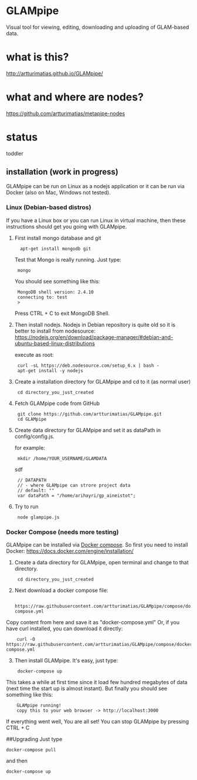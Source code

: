 # GLAMpipe
Visual tool for viewing, editing, downloading and uploading of GLAM-based data. 


# what is this?
http://artturimatias.github.io/GLAMpipe/

# what and where are nodes?
https://github.com/artturimatias/metapipe-nodes

# status
toddler


## installation (work in progress)

GLAMpipe can be run on Linux as a nodejs application or it can be run via Docker (also on Mac, Windows not tested).

### Linux (Debian-based distros)

If you have a Linux box or you can run Linux in virtual machine, then these instructions should get you going with GLAMpipe.

1. First install mongo database and git

         apt-get install mongodb git
         
    Test that Mongo is really running. Just type:
    
        mongo
    You should see something like this:
    
        MongoDB shell version: 2.4.10
        connecting to: test
        > 

     Press CTRL + C to exit MongoDB Shell.


2. Then install nodejs. Nodejs in Debian repository is quite old so it is better to install from nodesource: https://nodejs.org/en/download/package-manager/#debian-and-ubuntu-based-linux-distributions

    execute as root:

        curl -sL https://deb.nodesource.com/setup_6.x | bash -
        apt-get install -y nodejs


3. Create a installation directory for GLAMpipe and cd to it (as normal user)

        cd directory_you_just_created

4. Fetch GLAMpipe code from GitHub

        git clone https://github.com/artturimatias/GLAMpipe.git
        cd GLAMpipe

5. Create data directory for GLAMpipe and set it as dataPath in config/config.js.

    for example:

        mkdir /home/YOUR_USERNAME/GLAMDATA 
    sdf

        // DATAPATH
        // - where GLAMpipe can strore project data
        // default: ""
        var dataPath = "/home/arihayri/gp_aineistot";

6. Try to run

        node glampipe.js



### Docker Compose (needs more testing)

GLAMpipe can be installed via [Docker compose](https://docs.docker.com/compose/). So first you need to install Docker:
https://docs.docker.com/engine/installation/

1. Create a data directory for GLAMpipe, open terminal and change to that directory.

	    cd directory_you_just_created


2. Next download a docker compose file:


	    https://raw.githubusercontent.com/artturimatias/GLAMpipe/compose/docker-compose.yml
Copy content from here and save it as "docker-compose.yml"
Or, if you have curl installed, you can download it directly:

	    curl -O https://raw.githubusercontent.com/artturimatias/GLAMpipe/compose/docker-compose.yml

3. Then install GLAMpipe. It's easy, just type:

	    docker-compose up

This takes a while at first time since it load few hundred megabytes of data (next time the start up is almost instant). But finally you should see something like this:

	    GLAMpipe running!
	    copy this to your web browser -> http://localhost:3000

 If everything went well, You are all set! 
 You can stop GLAMpipe by pressing CTRL + C
 
##Upgrading
Just type

	docker-compose pull
and then

	docker-compose up	
 

